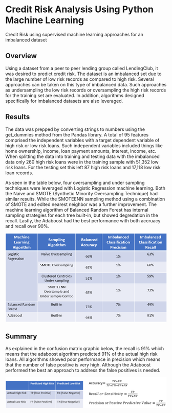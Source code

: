 # Credit Risk Analysis Using Python Machine Learning
Credit Risk using supervised machine learning approaches for an imbalanced dataset

## Overview
Using a dataset from a peer to peer lending group called LendingClub, it was desired to predict credit risk. The dataset is an imbalanced set due to the large number of low risk records as compared to high risk.  Several approaches can be taken on this type of imbalanced data.  Such approaches as undersampling the low risk records or oversampling the high risk records for the training set are evaluated.  In addition, algorithms designed specifically for imbalanced datasets are also leveraged.

## Results

The data was prepped by converting strings to numbers using the get_dummies method from the Pandas library.  A total of 95 features comprised the independent variables with a target dependent variable of high risk or low risk loans.  Such independent variables included things like home ownership, income, loan payment amounts, interest, income, etc.   When splitting the data into training and testing data with the imbalanced data only 260 high risk loans were in the training sample with 51,352 low risk loans.  For the testing set this left 87 high risk loans and 17,118 low risk loan records.

As seen in the table below, four oversampling and under sampling techniques were leveraged with Logistic Regression machine learning.   Both the Naive and SMOTE (Synthetic Minority Oversampling Technique) had similar results.  While the SMOTEENN sampling method using a combination of SMOTE and edited nearest neighbor was a further improvement.  The machine learning algorithm of Balanced Random Forest has internal sampling strategies for each tree built-in, but showed degredation in the recall.  Lastly, the Adaboost had the best performance with both accruacy and recall over 90%.

![alt text](https://github.com/jj2773/Credit_Risk_Analysis/blob/main/summary_table.PNG)



## Summary
As explained in the confusion matrix graphic below, the recall is 91% which means that the adaboost algorithm predicted 91% of the actual high risk loans. All algorithms showed poor performance in precision which means that the number of false positive is very high.  Although the Adaboost performed the best an approach to address the false positives is needed.


![alt text](https://github.com/jj2773/Credit_Risk_Analysis/blob/main/confusion_matrix.PNG)